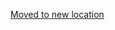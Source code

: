 [Moved to new location](https://github.com/DataTalksClub/machine-learning-zoomcamp/blob/master/11-kserve/08-summary.md)